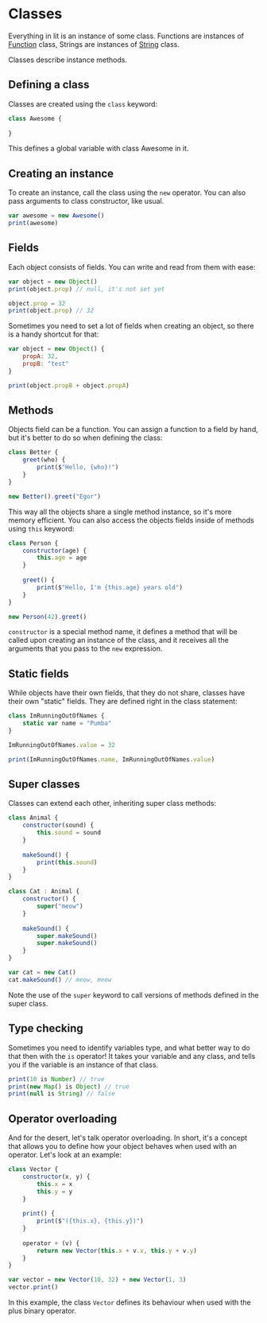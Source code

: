 # Classes

Everything in lit is an instance of some class. Functions are instances of [Function](/docs/modules/core_module/function) class,
Strings are instances of [String](/docs/modules/core_module/string) class.

Classes describe instance methods.

## Defining a class

Classes are created using the `class` keyword:

```js
class Awesome {
    
}
```

This defines a global variable with class Awesome in it.

## Creating an instance

To create an instance, call the class using the `new` operator. You can also pass arguments to class constructor, like usual.

```js
var awesome = new Awesome()
print(awesome)
```

## Fields

Each object consists of fields. You can write and read from them with ease:

```js
var object = new Object()
print(object.prop) // null, it's not set yet

object.prop = 32
print(object.prop) // 32
```

Sometimes you need to set a lot of fields when creating an object, so there is a handy shortcut for that:

```js
var object = new Object() {
    propA: 32,
    propB: "test"
}

print(object.propB + object.propA)
```

## Methods

Objects field can be a function. You can assign a function to a field by hand, but it's better to do so when defining the class:

```js
class Better {
    greet(who) {
        print($"Hello, {who}!")
    }
}

new Better().greet("Egor")
```

This way all the objects share a single method instance, so it's more memory efficient.
You can also access the objects fields inside of methods using `this` keyword:

```js
class Person {
    constructor(age) {
        this.age = age
    }
    
    greet() {
        print($"Hello, I'm {this.age} years old")
    }
}

new Person(42).greet()
```

`constructor` is a special method name, it defines a method that will be called upon creating an instance of the class, 
and it receives all the arguments that you pass to the `new` expression.

## Static fields

While objects have their own fields, that they do not share, classes have their own "static" fields. They are defined
right in the class statement:

```js
class ImRunningOutOfNames {
    static var name = "Pumba"
}

ImRunningOutOfNames.value = 32

print(ImRunningOutOfNames.name, ImRunningOutOfNames.value)
```

## Super classes

Classes can extend each other, inheriting super class methods:

```js
class Animal {
    constructor(sound) {
        this.sound = sound
    }
    
    makeSound() {
        print(this.sound)
    }
}

class Cat : Animal {
    constructor() {
        super("meow")
    }
    
    makeSound() {
        super.makeSound()
        super.makeSound()
    }
}

var cat = new Cat()
cat.makeSound() // meow, meow
```

Note the use of the `super` keyword to call versions of methods defined in the super class.

## Type checking

Sometimes you need to identify variables type, and what better way to do that then with the `is` operator! 
It takes your variable and any class, and tells you if the variable is an instance of that class.

```js
print(10 is Number) // true
print(new Map() is Object) // true
print(null is String) // false
```

## Operator overloading

And for the desert, let's talk operator overloading. In short, it's a concept that allows you to define how your object behaves
when used with an operator. Let's look at an example:

```js
class Vector {
    constructor(x, y) {
        this.x = x
        this.y = y
    }
    
    print() {
        print($"({this.x}, {this.y})")
    }
    
    operator + (v) {
        return new Vector(this.x + v.x, this.y + v.y)
    }
}

var vector = new Vector(10, 32) + new Vector(1, 3)
vector.print()
```

In this example, the class `Vector` defines its behaviour when used with the plus binary operator.